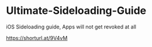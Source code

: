 # Ultimate-Sideloading-Guide
iOS Sideloading guide, Apps will not get revoked at all

https://shorturl.at/9V4vM
